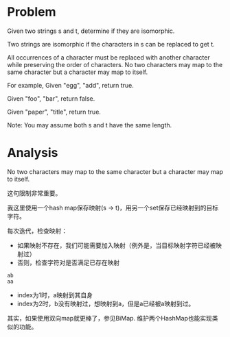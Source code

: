 # Problem

Given two strings s and t, determine if they are isomorphic.

Two strings are isomorphic if the characters in s can be replaced to get t.

All occurrences of a character must be replaced with another character while preserving the order of characters. No two characters may map to the same character but a character may map to itself.

For example,
Given "egg", "add", return true.

Given "foo", "bar", return false.

Given "paper", "title", return true.

Note:
You may assume both s and t have the same length.

# Analysis

No two characters may map to the same character but a character may map to itself.

这句限制非常重要。

我这里使用一个hash map保存映射(s -> t)，用另一个set保存已经映射到的目标字符。

每次迭代，检查映射：
- 如果映射不存在，我们可能需要加入映射（例外是，当目标映射字符已经被映射过）
- 否则，检查字符对是否满足已存在映射
```
ab
aa
```

- index为1时，a映射到其自身
- index为2时，b没有映射过，想映射到a，但是a已经被a映射到过。


其实，如果使用双向map就更棒了，参见BiMap.
维护两个HashMap也能实现类似的功能。